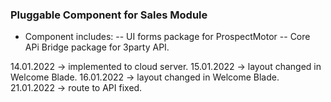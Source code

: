  ### Pluggable Component for Sales Module ####
 - Component includes:
 -- UI forms package for ProspectMotor
 -- Core APi Bridge package for 3party API.



 14.01.2022 -> implemented to cloud server.
 15.01.2022 -> layout changed in Welcome Blade.
 16.01.2022 -> layout changed in Welcome Blade.
 21.01.2022 -> route to API fixed.
